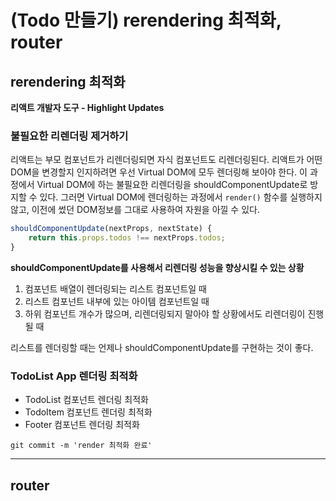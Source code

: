 # (Todo 만들기) rerendering 최적화, router

## rerendering 최적화

**리액트 개발자 도구 - Highlight Updates**

### 불필요한 리렌더링 제거하기

리액트는 부모 컴포넌트가 리렌더링되면 자식 컴포넌트도 리렌더링된다. 리액트가 어떤 DOM을 변경할지 인지하려면 우선 Virtual DOM에 모두 렌더링해 보아야 한다. 이 과정에서 Virtual DOM에 하는 불필요한 리렌더링을 shouldComponentUpdate로 방지할 수 있다. 그러면 Virtual DOM에 렌더링하는 과정에서 `render()` 함수를 실행하지 않고, 이전에 썼던 DOM정보를 그대로 사용하여 자원을 아낄 수 있다.

```js
shouldComponentUpdate(nextProps, nextState) {
    return this.props.todos !== nextProps.todos;
}
```

**shouldComponentUpdate를 사용해서 리렌더링 성능을 향상시킬 수 있는 상황**

1. 컴포넌트 배열이 렌더링되는 리스트 컴포넌트일 때
2. 리스트 컴포넌트 내부에 있는 아이템 컴포넌트일 때
3. 하위 컴포넌트 개수가 많으며, 리렌더링되지 말아야 할 상황에서도 리렌더링이 진행될 때

리스트를 렌더링할 때는 언제나 shouldComponentUpdate를 구현하는 것이 좋다.

### TodoList App 렌더링 최적화

- TodoList 컴포넌트 렌더링 최적화
- TodoItem 컴포넌트 렌더링 최적화
- Footer 컴포넌트 렌더링 최적화

```shell
git commit -m 'render 최적화 완료'
```

*****

## router